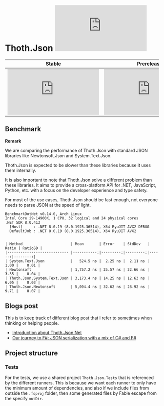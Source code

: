 # Thoth.Json [![Build Status](https://dev.azure.com/thoth-org/Thoth.Json/_apis/build/status/thoth-org.Thoth.Json?branchName=master)](https://dev.azure.com/thoth-org/Thoth.Json/_build/latest?definitionId=1&branchName=master)

| Stable | Prerelease
--- | ---
[![NuGet Badge](https://buildstats.info/nuget/Thoth.Json)](https://www.nuget.org/packages/Thoth.Json/) | [![NuGet Badge](https://buildstats.info/nuget/Thoth.Json?includePreReleases=true)](https://www.nuget.org/packages/Thoth.Json/)

## Benchmark

**Remark**

We are comparing the performance of Thoth.Json with standard JSON libraries like Newtonsoft.Json and System.Text.Json.

Thoth.Json is expected to be slower than these libraries because it uses them internally.

It is also important to note that Thoth.Json solve a different problem than these libraries. It aims to provide a cross-platform API for .NET, JavaScript, Python, etc. with a focus on the developer experience and type safety.

For most of the use cases, Thoth.Json should be fast enough, not everyone needs to parse JSON at the speed of light.

```text
BenchmarkDotNet v0.14.0, Arch Linux
Intel Core i9-14900K, 1 CPU, 32 logical and 24 physical cores
.NET SDK 8.0.413
  [Host]     : .NET 8.0.19 (8.0.1925.36514), X64 RyuJIT AVX2 DEBUG
  DefaultJob : .NET 8.0.19 (8.0.1925.36514), X64 RyuJIT AVX2


| Method                      | Mean       | Error    | StdDev   | Ratio | RatioSD |
|---------------------------- |-----------:|---------:|---------:|------:|--------:|
| System.Text.Json            |   524.5 ns |  2.25 ns |  2.11 ns |  1.00 |    0.01 |
| Newtonsoft                  | 1,757.2 ns | 25.57 ns | 22.66 ns |  3.35 |    0.04 |
| Thoth.Json.System.Text.Json | 3,173.4 ns | 14.25 ns | 12.63 ns |  6.05 |    0.03 |
| Thoth.Json.Newtonsoft       | 5,094.4 ns | 32.62 ns | 28.92 ns |  9.71 |    0.07 |
```

## Blogs post

This is to keep track of different blog post that I refer to sometimes when thinking or helping people.

- [Introduction about Thoth.Json.Net](https://jordanmarr.github.io/fsharp/thoth-json-net-intro/)
- [Our journey to F#: JSON serialization with a mix of C# and F#](https://www.planetgeek.ch/2021/04/19/our-journey-to-f-json-serialization-with-a-mix-of-c-and-f/)

## Project structure

### Tests

For the tests, we use a shared project `Thoth.Json.Tests` that is referenced by the different runners. This is because we want each runner to only have the minimum amount of dependencies, and also if we include files from outside the `.fsproj` folder, then some generated files by Fable escape from the specify `outDir`.
